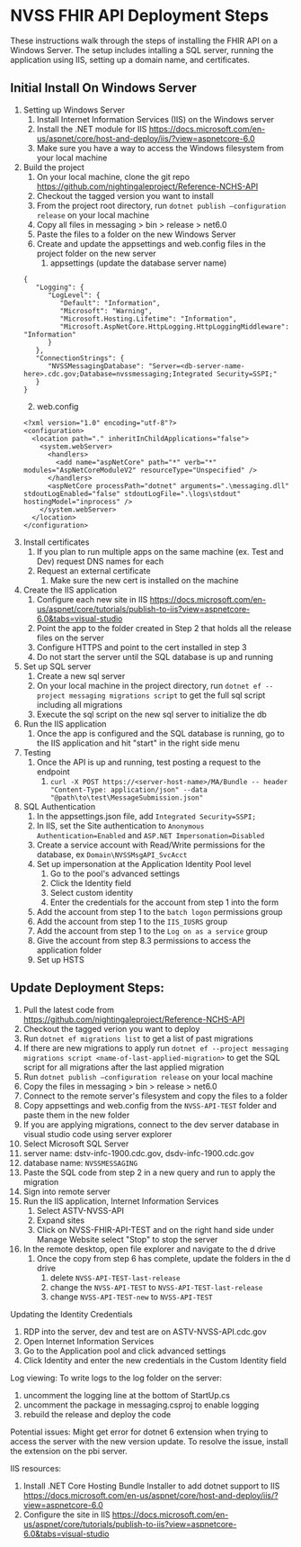 # NVSS FHIR API Deployment Steps
These instructions walk through the steps of installing the FHIR API on a Windows Server. The setup includes intalling a SQL server, running the application using IIS, setting up a domain name, and certificates.

## Initial Install On Windows Server 

1. Setting up Windows Server
   1. Install Internet Information Services (IIS) on the Windows server
   2. Install the .NET module for IIS https://docs.microsoft.com/en-us/aspnet/core/host-and-deploy/iis/?view=aspnetcore-6.0 
   3. Make sure you have a way to access the Windows filesystem from your local machine
2. Build the project
   1. On your local machine, clone the git repo https://github.com/nightingaleproject/Reference-NCHS-API
   2. Checkout the tagged version you want to install
   3. From the project root directory, run `dotnet publish —configuration release` on your local machine
   4. Copy all files in messaging > bin > release > net6.0
   5. Paste the files to a folder on the new Windows Server
   6. Create and update the appsettings and web.config files in the project folder on the new server
      1. appsettings (update the database server name)
   ```
   {
      "Logging": {
         "LogLevel": {
            "Default": "Information",
            "Microsoft": "Warning",
            "Microsoft.Hosting.Lifetime": "Information",
            "Microsoft.AspNetCore.HttpLogging.HttpLoggingMiddleware": "Information"
         }
      },
      "ConnectionStrings": {
         "NVSSMessagingDatabase": "Server=<db-server-name-here>.cdc.gov;Database=nvssmessaging;Integrated Security=SSPI;"
      }
   }
   ``` 
      2. web.config
   ```
   <?xml version="1.0" encoding="utf-8"?>
   <configuration>
     <location path="." inheritInChildApplications="false">
       <system.webServer>
         <handlers>
           <add name="aspNetCore" path="*" verb="*" modules="AspNetCoreModuleV2" resourceType="Unspecified" />
         </handlers>
         <aspNetCore processPath="dotnet" arguments=".\messaging.dll" stdoutLogEnabled="false" stdoutLogFile=".\logs\stdout" hostingModel="inprocess" />
       </system.webServer>
     </location>
   </configuration>      
   ```
3. Install certificates
   1. If you plan to run multiple apps on the same machine (ex. Test and Dev) request DNS names for each
   2. Request an external certificate
      1. Make sure the new cert is installed on the machine
4. Create the IIS application
   1. Configure each new site in IIS https://docs.microsoft.com/en-us/aspnet/core/tutorials/publish-to-iis?view=aspnetcore-6.0&tabs=visual-studio 
   2. Point the app to the folder created in Step 2 that holds all the release files on the server 
   3. Configure HTTPS and point to the cert installed in step 3
   4. Do not start the server until the SQL database is up and running
5. Set up SQL server
   1. Create a new sql server
   2. On your local machine in the project directory, run  `dotnet ef --project messaging migrations script` to get the full sql script including all migrations
   3. Execute the sql script on the new sql server to initialize the db 
6. Run the IIS application
   1. Once the app is configured and the SQL database is running, go to the IIS application and hit "start" in the right side menu
7. Testing
   1. Once the API is up and running, test posting a request to the endpoint
      1. `curl -X POST https://<server-host-name>/MA/Bundle -- header "Content-Type: application/json" --data "@path\to\test\MessageSubmission.json"` 
8. SQL Authentication
   1. In the appsettings.json file, add `Integrated Security=SSPI;`
   2. In IIS, set the Site authentication to `Anonymous Authentication=Enabled` and `ASP.NET Impersonation=Disabled`
   3. Create a service account with Read/Write permissions for the database, ex `Domain\NVSSMsgAPI_SvcAcct`
   4. Set up impersonation at the Application Identity Pool level 
      1. Go to the pool's advanced settings
      2. Click the Identity field
      3. Select custom identity
      4. Enter the credentials for the account from step 1 into the form
   5. Add the account from step 1 to the `batch logon` permissions group
   6. Add the account from step 1 to the `IIS_IUSRS` group
   7. Add the account from step 1 to the `Log on as a service` group
   8. Give the account from step 8.3 permissions to access the application folder
   9. Set up HSTS 

## Update Deployment Steps:

1. Pull the latest code from https://github.com/nightingaleproject/Reference-NCHS-API 
2. Checkout the tagged verion you want to deploy
3. Run `dotnet ef migrations list` to get a list of past migrations
4. If there are new migrations to apply run `dotnet ef --project messaging migrations script <name-of-last-applied-migration>` to get the SQL script for all migrations after the last applied migration
5. Run `dotnet publish —configuration release` on your local machine
6. Copy the files in messaging > bin > release > net6.0
7. Connect to the remote server's filesystem and copy the files to a folder
8. Copy appsettings and web.config from the `NVSS-API-TEST` folder and paste them in the new folder
9.  If you are applying migrations, connect to the dev server database in visual studio code using server explorer
   1. Select Microsoft SQL Server
   2. server name: dstv-infc-1900.cdc.gov, dsdv-infc-1900.cdc.gov
   3. database name: `NVSSMESSAGING`
   4. Paste the SQL code from step 2 in a new query and run to apply the migration
10. Sign into remote server
11. Run the IIS application, Internet Information Services
    1.  Select ASTV-NVSS-API
    2.  Expand sites
    3.  Click on NVSS-FHIR-API-TEST and on the right hand side under Manage Website select "Stop" to stop the server
12. In the remote desktop, open file explorer and navigate to the d drive
    1.  Once the copy from step 6 has complete, update the folders in the d drive
        1.  delete `NVSS-API-TEST-last-release`
        2.  change the `NVSS-API-TEST` to `NVSS-API-TEST-last-release`
        3.  change `NVSS-API-TEST-new` to `NVSS-API-TEST`

Updating the Identity Credentials
1. RDP into the server, dev and test are on ASTV-NVSS-API.cdc.gov
2. Open Internet Information Services
3. Go to the Application pool and click advanced settings
4. Click Identity and enter the new credentials in the Custom Identity field

Log viewing:
To write logs to the log folder on the server:
1. uncomment the logging line at the bottom of StartUp.cs
2. uncomment the package in messaging.csproj to enable logging
3. rebuild the release and deploy the code

Potential issues:
Might get error for dotnet 6 extension when trying to access the server with the new version update. To resolve the issue, install the extension on the pbi server.


IIS resources:
1. Install .NET Core Hosting Bundle Installer to add dotnet support to IIS https://docs.microsoft.com/en-us/aspnet/core/host-and-deploy/iis/?view=aspnetcore-6.0 
2. Configure the site in IIS https://docs.microsoft.com/en-us/aspnet/core/tutorials/publish-to-iis?view=aspnetcore-6.0&tabs=visual-studio 